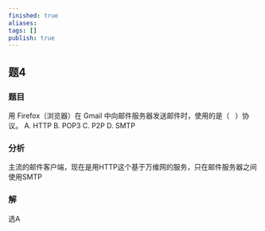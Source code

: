 ```yaml
---
finished: true
aliases: 
tags: []
publish: true
---
```

## 题4
### 题目
用 Firefox（浏览器）在 Gmail 中向邮件服务器发送邮件时，使用的是（ $\;$ ）协议。
A. HTTP B. POP3 C. P2P D. SMTP
### 分析
主流的邮件客户端，现在是用HTTP这个基于万维网的服务，只在邮件服务器之间使用SMTP
### 解
选A 
